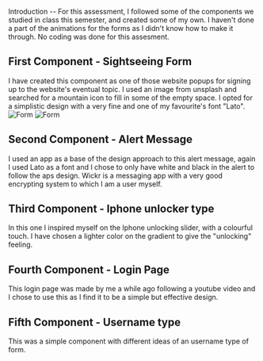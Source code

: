 <!-- ABOUT THE PROJECT -->
Introduction -- 
For this assessment, I followed some of the components we studied in class this semester, and created some of my own. I haven't done a part of the animations for the forms as I didn't know how to make it through. No coding was done for this assesment.

## First Component - Sightseeing Form
I have created this component as one of those website popups for signing up to the website's eventual topic. I used an image from unsplash and searched for a mountain icon to fill in some of the empty space. I opted for a simplistic design with a very fine and one of my favourite's font "Lato".
![Form](lay1.png)
![Form](lay2.png)

## Second Component - Alert Message
I used an app as a base of the design approach to this alert message, again I used Lato as a font and I chose to only have white and black in the alert to follow the aps design.
Wickr is a messaging app with a very good encrypting system to which I am a user myself.

## Third Component - Iphone unlocker type
In this one I inspired myself on the Iphone unlocking slider, with a colourful touch. I have chosen a lighter color on the gradient to give the "unlocking" feeling.

## Fourth Component - Login Page
This login page was made by me a while ago following a youtube video and I chose to use this as I find it to be a simple but effective design.

## Fifth Component - Username type
This was a simple component with different ideas of an username type of form.




